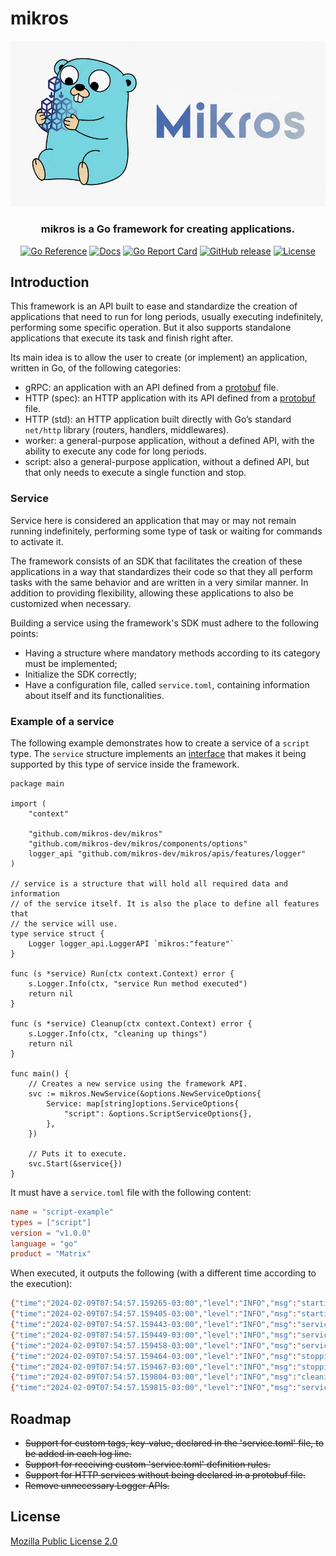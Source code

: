 # mikros

<p align="center">
  <a href="https://mikros.dev">
    <img src="https://raw.githubusercontent.com/mikros-dev/mikros/main/.assets/images/go-logo.png" alt="mikros logo" width="650"/>
  </a>
</p>

<h3 align="center">mikros is a Go framework for creating applications.</h3>

<p align="center">
  <a href="https://pkg.go.dev/github.com/mikros-dev/mikros"><img src="https://pkg.go.dev/badge/github.com/mikros-dev/mikros.svg" alt="Go Reference"></a>
  <a href="https://mikros.dev"><img src="https://img.shields.io/badge/site-mikros.dev-blue" alt="Docs"></a>
  <a href="https://goreportcard.com/report/github.com/mikros-dev/mikros"><img src="https://goreportcard.com/badge/github.com/mikros-dev/mikros" alt="Go Report Card"></a>
  <a href="https://github.com/mikros-dev/mikros/releases"><img src="https://img.shields.io/github/v/release/mikros-dev/mikros?sort=semver" alt="GitHub release"></a>
  <a href="https://github.com/mikros-dev/mikros/blob/main/LICENSE"><img src="https://img.shields.io/github/license/mikros-dev/mikros" alt="License"></a>
</p>

## Introduction

This framework is an API built to ease and standardize the creation of applications
that need to run for long periods, usually executing indefinitely, performing some
specific operation. But it also supports standalone applications that execute its
task and finish right after.

Its main idea is to allow the user to create (or implement) an application, written
in Go, of the following categories:

* gRPC: an application with an API defined from a [protobuf](https://protobuf.dev) file.
* HTTP (spec): an HTTP application with its API defined from a [protobuf](https://protobuf.dev) file.
* HTTP (std): an HTTP application built directly with Go’s standard `net/http` library (routers, handlers, middlewares).
* worker: a general-purpose application, without a defined API, with the ability to execute any code for long periods.
* script: also a general-purpose application, without a defined API, but that only needs to execute a single function and stop.

### Service

Service here is considered an application that may or may not remain running
indefinitely, performing some type of task or waiting for commands to activate it.

The framework consists of an SDK that facilitates the creation of these applications
in a way that standardizes their code so that they all perform tasks with the
same behavior and are written in a very similar manner. In addition to providing
flexibility, allowing these applications to also be customized when necessary.

Building a service using the framework's SDK must adhere to the following points:

* Having a structure where mandatory methods according to its category must be implemented;
* Initialize the SDK correctly;
* Have a configuration file, called `service.toml`, containing information about itself and its functionalities.

### Example of a service

The following example demonstrates how to create a service of a `script`
type. The `service` structure implements an [interface](apis/services/script/api.go)
that makes it being supported by this type of service inside the framework.

```golang
package main

import (
    "context"

    "github.com/mikros-dev/mikros"
    "github.com/mikros-dev/mikros/components/options"
    logger_api "github.com/mikros-dev/mikros/apis/features/logger"
)

// service is a structure that will hold all required data and information
// of the service itself. It is also the place to define all features that
// the service will use.
type service struct {
    Logger logger_api.LoggerAPI `mikros:"feature"`
}

func (s *service) Run(ctx context.Context) error {
    s.Logger.Info(ctx, "service Run method executed")
    return nil
}

func (s *service) Cleanup(ctx context.Context) error {
    s.Logger.Info(ctx, "cleaning up things")
    return nil
}

func main() {
    // Creates a new service using the framework API.
    svc := mikros.NewService(&options.NewServiceOptions{
        Service: map[string]options.ServiceOptions{
            "script": &options.ScriptServiceOptions{},
        },
    })

    // Puts it to execute.
    svc.Start(&service{})
}
```

It must have a `service.toml` file with the following content:

```toml
name = "script-example"
types = ["script"]
version = "v1.0.0"
language = "go"
product = "Matrix"
```

When executed, it outputs the following (with a different time according to the execution):

```bash
{"time":"2024-02-09T07:54:57.159265-03:00","level":"INFO","msg":"starting service","service.name":"script-example","service.type":"script","service.version":"v1.0.0","service.env":"local","service.product":"Matrix"}
{"time":"2024-02-09T07:54:57.159405-03:00","level":"INFO","msg":"starting dependent services","service.name":"script-example","service.type":"script","service.version":"v1.0.0","service.env":"local","service.product":"Matrix"}
{"time":"2024-02-09T07:54:57.159443-03:00","level":"INFO","msg":"service resources","service.name":"script-example","service.type":"script","service.version":"v1.0.0","service.env":"local","service.product":"Matrix","svc.http.auth":"false"}
{"time":"2024-02-09T07:54:57.159449-03:00","level":"INFO","msg":"service is running","service.name":"script-example","service.type":"script","service.version":"v1.0.0","service.env":"local","service.product":"Matrix","service.mode":"script"}
{"time":"2024-02-09T07:54:57.159458-03:00","level":"INFO","msg":"service Run method executed","service.name":"script-example","service.type":"script","service.version":"v1.0.0","service.env":"local","service.product":"Matrix"}
{"time":"2024-02-09T07:54:57.159464-03:00","level":"INFO","msg":"stopping service","service.name":"script-example","service.type":"script","service.version":"v1.0.0","service.env":"local","service.product":"Matrix"}
{"time":"2024-02-09T07:54:57.159467-03:00","level":"INFO","msg":"stopping dependent services","service.name":"script-example","service.type":"script","service.version":"v1.0.0","service.env":"local","service.product":"Matrix"}
{"time":"2024-02-09T07:54:57.159804-03:00","level":"INFO","msg":"cleaning up things","service.name":"script-example","service.type":"script","service.version":"v1.0.0","service.env":"local","service.product":"Matrix"}
{"time":"2024-02-09T07:54:57.159815-03:00","level":"INFO","msg":"service stopped","service.name":"script-example","service.type":"script","service.version":"v1.0.0","service.env":"local","service.product":"Matrix"}
```

## Roadmap

* ~~Support for custom tags, key-value, declared in the 'service.toml' file, to be added in each log line.~~
* ~~Support for receiving custom 'service.toml' definition rules.~~
* ~~Support for HTTP services without being declared in a protobuf file.~~
* ~~Remove unnecessary Logger APIs.~~

## License

[Mozilla Public License 2.0](LICENSE)
